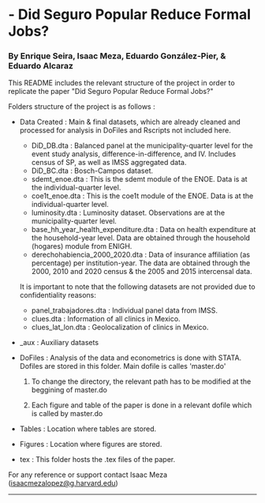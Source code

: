 
# - Did Seguro Popular Reduce Formal Jobs?
### By Enrique Seira, Isaac Meza, Eduardo González-Pier, & Eduardo Alcaraz


This README includes the relevant structure of the project in order to replicate the paper "Did Seguro Popular Reduce Formal Jobs?"

Folders structure of the project is as follows :

- Data Created : Main & final datasets, which are already cleaned and processed for analysis in DoFiles and Rscripts not included here.

	- DiD_DB.dta : Balanced panel at the municipality-quarter level for the event study analysis, difference-in-difference, and IV. Includes census of SP, as well as IMSS aggregated data.
	- DiD_BC.dta : Bosch-Campos dataset.
	- sdemt_enoe.dta : This is the sdemt module of the ENOE. Data is at the individual-quarter level.
	- coe1t_enoe.dta : This is the coe1t module of the ENOE. Data is at the individual-quarter level.
	- luminosity.dta : Luminosity dataset. Observations are at the municipality-quarter level.
	- base_hh_year_health_expenditure.dta : Data on health expenditure at the household-year level. Data are obtained through the household (hogares) module from ENIGH.
	- derechohabiencia_2000_2020.dta : Data of insurance affiliation (as percentage) per institution-year. The data are obtained through the 2000, 2010 and 2020 census & the 2005 and 2015 intercensal data.


	It is important to note that the following datasets are not provided due to confidentiality reasons: 

	- panel_trabajadores.dta : Individual panel data from IMSS.
	- clues.dta : Information of all clinics in Mexico.
	- clues_lat_lon.dta : Geolocalization of clinics in Mexico.

- _aux : Auxiliary datasets

- DoFiles : Analysis of the data and econometrics is done with STATA. Dofiles are stored in this folder. Main dofile is calles 'master.do'

	1) To change the directory, the relevant path has to be modified at the beggining of 
			master.do
		
	2) Each figure and table of the paper is done in a relevant dofile which is called by master.do


- Tables : Location where tables are stored.
- Figures : Location where figures are stored.

- tex : This folder hosts the .tex files of the paper.



For any reference or support contact Isaac Meza (isaacmezalopez@g.harvard.edu)


--------------------------------------------------------------------